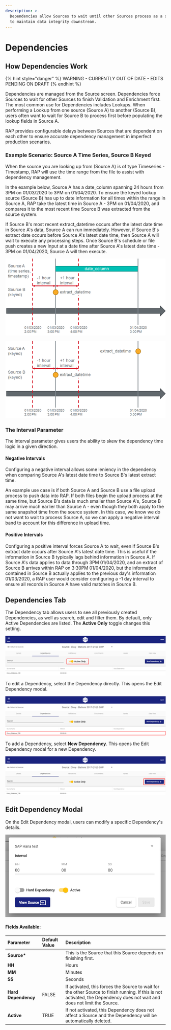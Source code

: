 ```yaml
---
description: >-
  Dependencies allow Sources to wait until other Sources process as a strategy
  to maintain data integrity downstream.
---
```


# Dependencies

## How Dependencies Work

{% hint style="danger" %}
WARNING - CURRENTLY OUT OF DATE - EDITS PENDING ON DRAFT
{% endhint %}

Dependencies are managed from the Source screen. Dependencies force Sources to wait for other Sources to finish Validation and Enrichment first. The most common use for Dependencies includes Lookups. When performing a Lookup from one source \(Source A\) to another \(Source B\), users often want to wait for Source B to process first before populating the lookup fields in Source A.

RAP provides configurable delays between Sources that are dependent on each other to ensure accurate dependency management in imperfect production scenarios.

### Example Scenario: Source A Time Series, Source B Keyed

When the source you are looking up from \(Source A\) is of type Timeseries - Timestamp, RAP will use the time range from the file to assist with dependency management.

In the example below, Source A has a date\_column spanning 24 hours from 3PM on 01/03/2020 to 3PM on 01/04/2020. To ensure the keyed lookup source \(Source B\) has up to date information for all times within the range in Source A, RAP take the latest time in Source A - 3PM on 01/04/2020, and compares it to the most recent time Source B was extracted from the source system.

If Source B's most recent extract\_datetime occurs after the latest date time in Source A's data, Source A can run immediately. However, if Source B's extract date occurs before Source A's latest date time, then Source A will wait to execute any processing steps. Once Source B's schedule or file push creates a new Input at a date time after Source A's latest date time - 3PM on 01/04/2020, Source A will then execute.

![One Timeseries Timestamp source, with a lookup Keyed Source dependency](../../.gitbook/assets/image%20%2871%29.png)

![Two Keyed Sources, with one acting as a lookup Keyed Source dependency](../../.gitbook/assets/image%20%2840%29.png)

### The Interval Parameter

The interval parameter gives users the ability to skew the dependency time logic in a given direction. 

#### Negative Intervals

Configuring a negative interval allows some leniency in the dependency when comparing Source A's latest date time to Source B's latest extract time.

An example use case is if both Source A and Source B use a file upload process to push data into RAP. If both files begin the upload process at the same time, but Source B's data is much smaller than Source A's, Source B may arrive much earlier than Source A - even though they both apply to the same snapshot time from the source system. In this case, we know we do not want to wait to process Source A, so we can apply a negative interval band to account for this difference in upload time.

#### Positive Intervals

Configuring a positive interval forces Source A to wait, even if Source B's extract date occurs after Source A's latest date time. This is useful if the information in Source B typically lags behind information in Source A. If Source A's data applies to data through 3PM 01/04/2020, and an extract of Source B arrives within RAP on 3:30PM 01/04/2020, but the information contained in Source B actually applies to the previous day's information 01/03/2020, a RAP user would consider configuring a -1 day interval to ensure all records in Source A have valid matches in Source B.

## Dependencies Tab

The Dependency tab allows users to see all previously created Dependencies, as well as search, edit and filter them. By default, only Active Dependencies are listed. The **Active Only** toggle changes this setting.

![Source Dependencies - Active Only](../../.gitbook/assets/image%20%28186%29.png)

To edit a Dependency, select the Dependency directly. This opens the Edit Dependency modal.

![Select a Dependency to Edit](../../.gitbook/assets/image%20%28117%29.png)

To add a Dependency, select **New Dependency**. This opens the Edit Dependency modal for a new Dependency.

![Source Dependencies - New Dependency](../../.gitbook/assets/image%20%2834%29.png)

## Edit Dependency Modal

On the Edit Dependency modal, users can modify a specific Dependency's details.

![Edit Dependency](../../.gitbook/assets/image%20%2874%29.png)

#### Fields Available:

| Parameter | Default Value | Description |
| :--- | :--- | :--- |
| **Source\*** |  | This is the Source that this Source depends on finishing first. |
| **HH** |  | Hours |
| **MM** |  | Minutes |
| **SS** |  | Seconds |
| **Hard Dependency** | FALSE | If activated, this forces the Source to wait for the other Source to finish running. If this is not activated, the Dependency does not wait and does not limit the Source. |
| **Active** | TRUE | If not activated, this Dependency does not affect a Source and the Dependency will be automatically deleted. |




